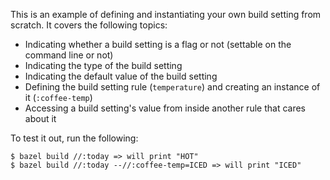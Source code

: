 This is an example of defining and instantiating your own build setting from scratch. It covers the following topics:
- Indicating whether a build setting is a flag or not (settable on the command line or not)
- Indicating the type of the build setting
- Indicating the default value of the build setting
- Defining the build setting rule (`temperature`) and creating an instance of it (`:coffee-temp`)
- Accessing a build setting's value from inside another rule that cares about it

To test it out, run the following:
```
$ bazel build //:today => will print "HOT"
$ bazel build //:today --//:coffee-temp=ICED => will print "ICED"
```